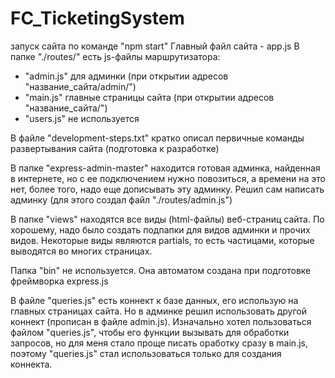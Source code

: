 # FC_TicketingSystem

запуск сайта по команде "npm start"
Главный файл сайта - app.js
В папке "./routes/" есть js-файлы маршрутизатора:
 - "admin.js" для админки (при открытии адресов "название_сайта/admin/")
 - "main.js" главные страницы сайта (при открытии адресов "название_сайта/")
 - "users.js" не используется

В файле "development-steps.txt" кратко описал первичные команды развертывания сайта (подготовка к разработке)

В папке "express-admin-master" находится готовая админка, найденная в интернете, но с ее подключением нужно повозиться, а времени на это нет, более того, надо еще дописывать эту админку. Решил сам написать админку (для этого создал файл "./routes/admin.js")

В папке "views" находятся все виды (html-файлы) веб-страниц сайта. По хорошему, надо было создать подпапки для видов админки и прочих видов. Некоторые виды являются partials, то есть частицами, которые выводятся во многих страницах.

Папка "bin" не используется. Она автоматом создана при подготовке фреймворка express.js

В файле "queries.js" есть коннект к базе данных, его использую на главных страницах сайта. Но в админке решил использовать другой коннект (прописан в файле admin.js). Изначально хотел пользоваться файлом "queries.js", чтобы его функции вызывать для обработки запросов, но для меня стало проще писать оработку сразу в main.js, поэтому "queries.js" стал использоваться только для создания коннекта.
